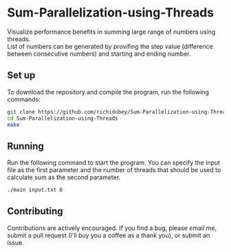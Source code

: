 # Sum-Parallelization-using-Threads

Visualize performance benefits in summing large range of numbers using threads.    
List of numbers can be generated by provifing the step value (difference between consecutive numbers) and starting and ending number.    

## Set up

To download the repository and compile the program, run the following commands:    

```bash
git clone https://github.com/richidubey/Sum-Parallelization-using-Threads.git # replace [richidubey] with your github username if you fork first.
cd Sum-Parallelization-using-Threads
make
``` 

## Running

Run the following command to start the program. You can specify the input file as the first parameter and the number of threads that should be used to calculate sum as the second parameter.    

```bash
./main input.txt 6
```

## Contributing

Contributions are actively encouraged. If you find a bug, please email me, submit a pull request (I'll buy you a coffee as a thank you), or submit an issue.

